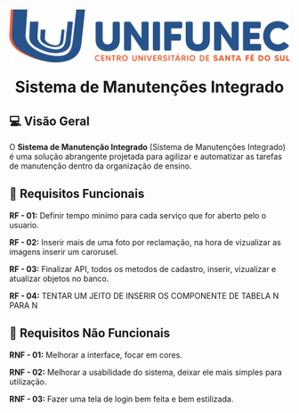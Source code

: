 <h1 align="center">
    <img src="resources\images\logo-unifunec.png">
    <p style="margin-top:20px;">Sistema de Manutenções Integrado</p>
</h1>


## 💻 Visão Geral 
O **Sistema de Manutenção Integrado** (Sistema de Manutenções Integrado) é uma solução abrangente projetada para agilizar e automatizar as tarefas de manutenção dentro da organização de ensino.

## 🚨 Requisitos Funcionais
**RF - 01:** Definir tempo minimo para cada serviço que for aberto pelo o usuario.

**RF - 02:** Inserir mais de uma foto por reclamação, na hora de vizualizar as imagens inserir um carorusel.

**RF - 03:** Finalizar API, todos os metodos de cadastro, inserir, vizualizar e atualizar objetos no banco.

**RF - 04:** TENTAR UM JEITO DE INSERIR OS COMPONENTE DE TABELA N PARA N

## 🚨 Requisitos Não Funcionais
**RNF - 01:** Melhorar a interface, focar em cores.

**RNF - 02:** Melhorar a usabilidade do sistema, deixar ele mais simples para utilização.

**RNF - 03:** Fazer uma tela de login bem feita e bem estilizada.



